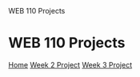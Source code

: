 <!DOCTYPE html>
<html lang="en">
  <head>
    <meta charset="UTF-8">
   WEB 110 Projects 
  </head>
  <body>
    <h1>WEB 110 Projects</h1>
    <nav>
      <a href="Week2Project/index.html">Home</a>
      <a href="Week2Project.html">Week 2 Project</a>
      <a href="Week2Project/index.html">Week 3 Project</a>
    </nav>
  </body>
</html>
